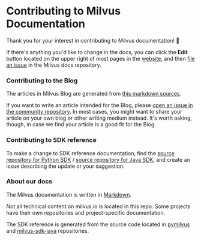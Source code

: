 # Contributing to Milvus Documentation

Thank you for your interest in contributing to Milvus documentation! :tada:

If there's anything you'd like to change in the docs, you can click the **Edit** button located on the upper right of most pages in the [website](https://www.milvus.io/docs/guides/get_started/install_milvus/install_milvus.md), and then [file an issue](https://github.com/milvus-io/docs/issues/new/choose) in the Milvus docs repository. 

### Contributing to the Blog

The articles in Milvus Blog are generated from [this markdown sources](https://github.com/milvus-io/community/tree/master/blog). 

If you want to write an article intended for the Blog, please [open an issue in the community repository](https://github.com/milvus-io/community/issues/new). In most cases, you might want to share your article on your own blog or other writing medium instead. It's worth asking, though, in case we find your article is a good fit for the Blog.


### Contributing to SDK reference

To make a change to SDK reference documentation, find the [source repository for Python SDK](https://github.com/milvus-io/pymilvus) / [source repository for Java SDK](https://github.com/milvus-io/milvus-sdk-java), and create an issue describing the update or your suggestion. 

### About our docs

The Milvus documentation is written in [Markdown](https://commonmark.org/help/). 

Not all technical content on milvus.io is located in this repo. Some projects have their own repositories and project-specific documentation. 

The SDK reference is generated from the source code located in [pymilvus](https://github.com/milvus-io/pymilvus) and [milvus-sdk-java](https://github.com/milvus-io/milvus-sdk-java) repositories.

